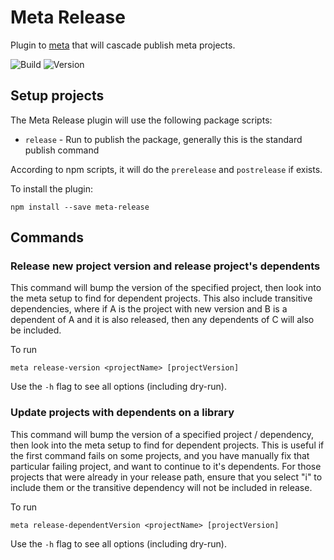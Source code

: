 # Meta Release
Plugin to [meta](https://github.com/mateodelnorte/meta) that will cascade publish meta projects.

![Build](https://github.com/alqh/meta-release/workflows/Build/badge.svg?branch=master)
![Version](https://img.shields.io/npm/v/meta-release/latest)

## Setup projects
The Meta Release plugin will use the following package scripts:

* `release` - Run to publish the package, generally this is the standard publish command

According to npm scripts, it will do the `prerelease` and `postrelease` if exists.

To install the plugin:
```
npm install --save meta-release
```

## Commands

### Release new project version and release project's dependents
This command will bump the version of the specified project, then look into the meta setup to find for dependent projects.
This also include transitive dependencies, where if A is the project with new version and B is a dependent of A and it is also released, then any dependents of C will also be included.

To run
```
meta release-version <projectName> [projectVersion]
```

Use the `-h` flag to see all options (including dry-run).

### Update projects with dependents on a library
This command will bump the version of a specified project / dependency, then look into the meta setup to find for dependent projects.
This is useful if the first command fails on some projects, and you have manually fix that particular failing project, and want to continue to it's dependents. For those projects that were already in your release path, ensure that you select "i" to include them or the transitive dependency will not be included in release.

To run
```
meta release-dependentVersion <projectName> [projectVersion]
```

Use the `-h` flag to see all options (including dry-run).
